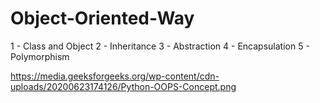 # Object-Oriented-Way

1 - Class and Object 
2 - Inheritance
3 - Abstraction
4 - Encapsulation
5 - Polymorphism

https://media.geeksforgeeks.org/wp-content/cdn-uploads/20200623174126/Python-OOPS-Concept.png
